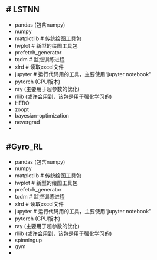 ## # LSTNN

- pandas (包含numpy)
- numpy
- matplotlib   # 传统绘图工具包
- hvplot   # 新型的绘图工具包
- prefetch_generator
- tqdm  # 监控训练进程
- xlrd   # 读取excel文件
- jupyter   # 运行代码用的工具，主要使用“jupyter notebook”
- pytorch (GPU版本)
- ray (主要用于超参数的优化)
- rllib (或许会用到，该包是用于强化学习的)
- HEBO
- zoopt
- bayesian-optimization
- nevergrad
- 





## #Gyro_RL

- pandas (包含numpy)
- numpy
- matplotlib   # 传统绘图工具包
- hvplot   # 新型的绘图工具包
- prefetch_generator
- tqdm  # 监控训练进程
- xlrd   # 读取excel文件
- jupyter   # 运行代码用的工具，主要使用“jupyter notebook”
- pytorch (GPU版本)
- ray (主要用于超参数的优化)
- rllib (或许会用到，该包是用于强化学习的)
- spinningup
- gym
- 

